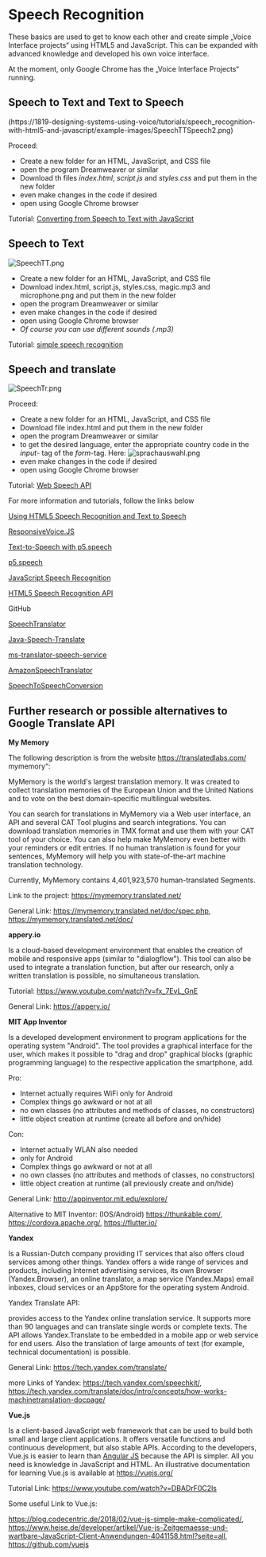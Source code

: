 # Speech Recognition 

These basics are used to get to know each other and create simple  „Voice Interface projects“ using HTML5 and JavaScript. This can be expanded with advanced knowledge and developed his own voice interface.

At the moment, only Google Chrome has the „Voice Interface Projects“ running.



## Speech to Text and Text to Speech


(https://1819-designing-systems-using-voice/tutorials/speech_recognition-with-html5-and-javascript/example-images/SpeechTTSpeech2.png)

Proceed:

 * Create a new folder for an HTML, JavaScript, and CSS file
 * open the program Dreamweaver or similar
 * Download th files *index.html*, *script.js* and *styles.css* and put them in the new folder
 * even make changes in the code if desired
 * open using Google Chrome browser

Tutorial: [Converting from Speech to Text with JavaScript](https://tutorialzine.com/2017/08/converting-from-speech-to-text-with-javascript)


## Speech to Text 

![SpeechTT.png](/Users/administrator/Desktop/speech_recognition-with-html5-and-javascript/example-images/SpeechTT.png)

- Create a new folder for an HTML, JavaScript, and CSS file
- Download index.html, script.js, styles.css, magic.mp3 and microphone.png and put them in the new folder
- open the program Dreamweaver or similar
- even make changes in the code if desired
- open using Google Chrome browser
- *Of course you can use different sounds (.mp3)*

Tutorial: [simple speech recognition ](https://medium.freecodecamp.org/how-to-build-a-simple-speech-recognition-app-a65860da6108)

## Speech and translate 

![SpeechTr.png](/Users/administrator/Desktop/speech_recognition-with-html5-and-javascript/example-images/SpeechTr.png)

Proceed:

- Create a new folder for an HTML, JavaScript, and CSS file
- Download file index.html and put them in the new folder
- open the program Dreamweaver or similar
- to get the desired language, enter the appropriate country code in the *input*- tag of the *form*-tag. Here: ![sprachauswahl.png](/Users/administrator/Desktop/speech_recognition-with-html5-and-javascript/example-images/sprachauswahl.png)
- even make changes in the code if desired
- open using Google Chrome browser

Tutorial: [Web Speech API](https://www.audero.it/demo/web-speech-api-demo.html)


For more information and tutorials, follow the links below

[Using HTML5 Speech Recognition and Text to Speech](http://stephenwalther.com/archive/2015/01/05/using-html5-speech-recognition-and-text-to-speech)

[ResponsiveVoice.JS](https://responsivevoice.org/)

[Text-to-Speech with p5.speech](https://www.youtube.com/watch?v=v0CHV33wDsI)

[p5.speech](http://ability.nyu.edu/p5.js-speech/)

[JavaScript Speech Recognition](https://www.youtube.com/watch?v=0mJC0A72Fnw)

[HTML5 Speech Recognition API](
https://codeburst.io/html5-speech-recognition-api-670846a50e92)

GitHub

[SpeechTranslator](https://github.com/MicrosoftTranslator/SpeechTranslator)

[Java-Speech-Translate](https://github.com/MicrosoftTranslator/Java-Speech-Translate)

[ms-translator-speech-service](https://github.com/noopkat/ms-translator-speech-service)

[AmazonSpeechTranslator](https://github.com/mobilequickie/AmazonSpeechTranslator)

[SpeechToSpeechConversion](https://github.com/shahidmawan/SpeechToSpeechConversion)

## Further research or possible alternatives to Google Translate API

**My Memory**

The following description is from the website https://translatedlabs.com/
mymemory“:

MyMemory is the world's largest translation memory. It was created to collect translation 
memories of the European Union and the United Nations and to vote on the best domain-specific 
multilingual websites.

You can search for translations in MyMemory via a Web user interface, an API and several CAT 
Tool plugins and search integrations. You can download translation memories in TMX format and 
use them with your CAT tool of your choice. You can also help make MyMemory even better with 
your reminders or edit entries. If no human translation is found for your sentences, MyMemory 
will help you with state-of-the-art machine translation technology.

Currently, MyMemory contains 4,401,923,570 human-translated Segments.

Link to the project: https://mymemory.translated.net/

General Link: https://mymemory.translated.net/doc/spec.php, https://mymemory.translated.net/doc/

**appery.io**

Is a cloud-based development environment that enables the creation of mobile and responsive apps 
(similar to "dialogflow"). This tool can also be used to integrate a translation function, but after
our research, only a written translation is possible, no simultaneous translation.

Tutorial: https://www.youtube.com/watch?v=fx_7EvL_GnE

General Link: https://appery.io/

**MIT App Inventor**

Is a developed development environment to program applications for the operating system "Android". 
The tool provides a graphical interface for the user, which makes it possible to "drag and drop" 
graphical blocks (graphic programming language) to the respective application the smartphone, add.

Pro:
- Internet actually requires WiFi only for Android
- Complex things go awkward or not at all
- no own classes (no attributes and methods of classes, no constructors)
- little object creation at runtime (create all before and on/hide)

Con:
- Internet actually WLAN also needed
- only for Android
- Complex things go awkward or not at all
- no own classes (no attributes and methods of classes, no constructors)
- little object creation at runtime (all previously create and on/hide)

General Link: http://appinventor.mit.edu/explore/

Alternative to MIT Inventor: (IOS/Android) https://thunkable.com/, https://cordova.apache.org/, https://flutter.io/

**Yandex**

Is a Russian-Dutch company providing IT services that also offers cloud services among other things. 
Yandex offers a wide range of services and products, including Internet advertising services, its own
Browser (Yandex.Browser), an online translator, a map service (Yandex.Maps) email inboxes, cloud 
services or an AppStore for the operating system Android.

Yandex Translate API:

provides access to the Yandex online translation service. It supports more than 90 languages and can 
translate single words or complete texts. The API allows Yandex.Translate to be embedded in a mobile app 
or web service for end users. Also the translation of large amounts of text (for example, technical 
documentation) is possible.

General Link: https://tech.yandex.com/translate/

more Links of Yandex: https://tech.yandex.com/speechkit/, https://tech.yandex.com/translate/doc/intro/concepts/how-works-machinetranslation-docpage/

**Vue.js**

Is a client-based JavaScript web framework that can be used to build both small and large client applications. It offers versatile functions and continuous development, but also stable APIs. According to the developers, Vue.js is easier to learn than [Angular JS](https://angularjs.org/) because the API is simpler. All you need is knowledge in JavaScript and HTML. An illustrative documentation for learning Vue.js is available at https://vuejs.org/

Tutorial Link: https://www.youtube.com/watch?v=DBADrF0C2ls

Some useful Link to Vue.js:

https://blog.codecentric.de/2018/02/vue-js-simple-make-complicated/, https://www.heise.de/developer/artikel/Vue-js-Zeitgemaesse-und-wartbare-JavaScript-Client-Anwendungen-4041158.html?seite=all, https://github.com/vuejs


